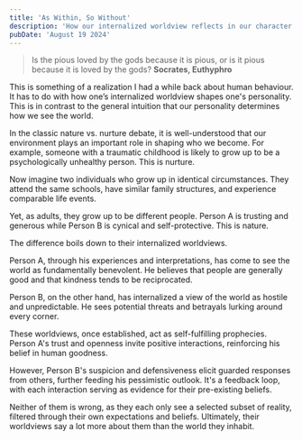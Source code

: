 ```yaml
---
title: 'As Within, So Without'
description: 'How our internalized worldview reflects in our character and shapes the person we become.'
pubDate: 'August 19 2024'
---
```


> Is the pious loved by the gods because it is pious, or is it pious because it is loved by the gods?
> **Socrates, Euthyphro**

This is something of a realization I had a while back about human behaviour. It has to do with how one’s internalized worldview shapes one's personality. This is in contrast to the general intuition that our personality determines how we see the world.

In the classic nature vs. nurture debate, it is well-understood that our environment plays an important role in shaping who we become. For example, someone with a traumatic childhood is likely to grow up to be a psychologically unhealthy person. This is nurture.

Now imagine two individuals who grow up in identical circumstances. They attend the same schools, have similar family structures, and experience comparable life events.

Yet, as adults, they grow up to be different people. Person A is trusting and generous while Person B is cynical and self-protective. This is nature.

The difference boils down to their internalized worldviews.

Person A, through his experiences and interpretations, has come to see the world as fundamentally benevolent. He believes that people are generally good and that kindness tends to be reciprocated.

Person B, on the other hand, has internalized a view of the world as hostile and unpredictable. He sees potential threats and betrayals lurking around every corner.

These worldviews, once established, act as self-fulfilling prophecies. Person A's trust and openness invite positive interactions, reinforcing his belief in human goodness.

However, Person B's suspicion and defensiveness elicit guarded responses from others, further feeding his pessimistic outlook. It's a feedback loop, with each interaction serving as evidence for their pre-existing beliefs.

Neither of them is wrong, as they each only see a selected subset of reality, filtered through their own expectations and beliefs. Ultimately, their worldviews say a lot more about them than the world they inhabit.
